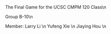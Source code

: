 The Final Game for the UCSC CMPM 120 Class\n

Group B-10\n

Member: 
Larry Li \n
Yufeng Xie \n
Jiaying Hou \n
